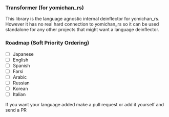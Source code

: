 ### Transformer (for yomichan_rs)
This library is the language agnostic internal deinflector for yomichan_rs. 
However it has no real hard connection to yomichan_rs so it can be used standalone for any other projects that might want a language deinflector.

### Roadmap (Soft Priority Ordering)
- [ ] Japanese
- [ ] English
- [ ] Spanish
- [ ] Farsi
- [ ] Arabic
- [ ] Russian
- [ ] Korean
- [ ] Italian

If you want your language added make a pull request or add it yourself and send a PR
